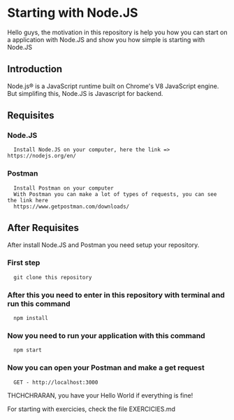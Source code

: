 # Starting with Node.JS

Hello guys, the motivation in this repository is help you how you can start on a application with Node.JS and show you how simple is starting with Node.JS

## Introduction
Node.js® is a JavaScript runtime built on Chrome's V8 JavaScript engine. But simplifing this, Node.JS is Javascript for backend.

## Requisites
### Node.JS
```
  Install Node.JS on your computer, here the link => https://nodejs.org/en/
```
### Postman
```
  Install Postman on your computer
  With Postman you can make a lot of types of requests, you can see the link here
  https://www.getpostman.com/downloads/
```

## After Requisites
After install Node.JS and Postman you need setup your repository.

### First step
```
  git clone this repository
```
### After this you need to enter in this repository with terminal and run this command
```
  npm install
```
### Now you need to run your application with this command
```
  npm start
```
### Now you can open your Postman and make a get request
```
  GET - http://localhost:3000
```

THCHCHRARAN, you have your Hello World if everything is fine!

For starting with exercicies, check the file EXERCICIES.md
